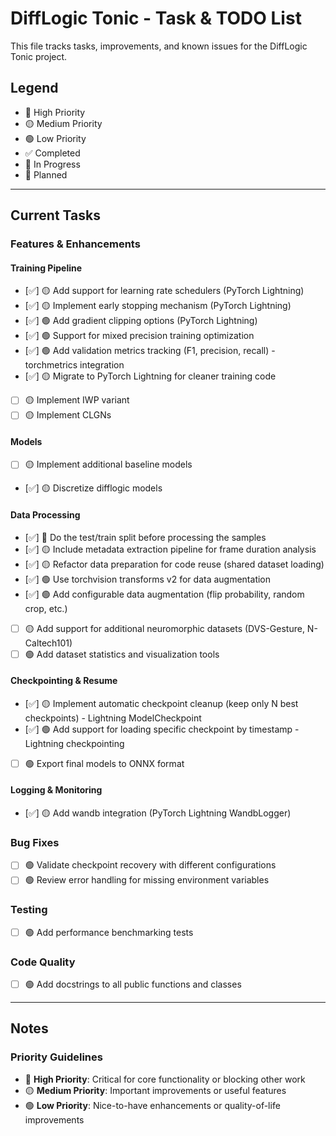 # DiffLogic Tonic - Task & TODO List

This file tracks tasks, improvements, and known issues for the DiffLogic Tonic project.

## Legend
- 🔴 High Priority
- 🟡 Medium Priority
- 🟢 Low Priority
- ✅ Completed
- 🚧 In Progress
- 📝 Planned

---

## Current Tasks

### Features & Enhancements

#### Training Pipeline
- [✅] 🟡 Add support for learning rate schedulers (PyTorch Lightning)
- [✅] 🟡 Implement early stopping mechanism (PyTorch Lightning)
- [✅] 🟢 Add gradient clipping options (PyTorch Lightning)
- [✅] 🟢 Support for mixed precision training optimization
- [✅] 🟢 Add validation metrics tracking (F1, precision, recall) - torchmetrics integration
- [✅] 🟡 Migrate to PyTorch Lightning for cleaner training code
- [ ] 🟡 Implement IWP variant
- [ ] 🟡 Implement CLGNs

#### Models
- [ ] 🟡 Implement additional baseline models
- [✅] 🟡 Discretize difflogic models

#### Data Processing
- [✅] 🔴 Do the test/train split before processing the samples
- [✅] 🟡 Include metadata extraction pipeline for frame duration analysis
- [✅] 🟡 Refactor data preparation for code reuse (shared dataset loading)
- [✅] 🟢 Use torchvision transforms v2 for data augmentation
- [✅] 🟢 Add configurable data augmentation (flip probability, random crop, etc.)
- [ ] 🟡 Add support for additional neuromorphic datasets (DVS-Gesture, N-Caltech101)
- [ ] 🟢 Add dataset statistics and visualization tools

#### Checkpointing & Resume
- [✅] 🟡 Implement automatic checkpoint cleanup (keep only N best checkpoints) - Lightning ModelCheckpoint
- [✅] 🟢 Add support for loading specific checkpoint by timestamp - Lightning checkpointing
- [ ] 🟢 Export final models to ONNX format

#### Logging & Monitoring
- [✅] 🟡 Add wandb integration (PyTorch Lightning WandbLogger)

### Bug Fixes

- [ ] 🟢 Validate checkpoint recovery with different configurations
- [ ] 🟢 Review error handling for missing environment variables

### Testing

- [ ] 🟢 Add performance benchmarking tests

### Code Quality

- [ ] 🟢 Add docstrings to all public functions and classes

---

## Notes

### Priority Guidelines
- 🔴 **High Priority**: Critical for core functionality or blocking other work
- 🟡 **Medium Priority**: Important improvements or useful features
- 🟢 **Low Priority**: Nice-to-have enhancements or quality-of-life improvements



